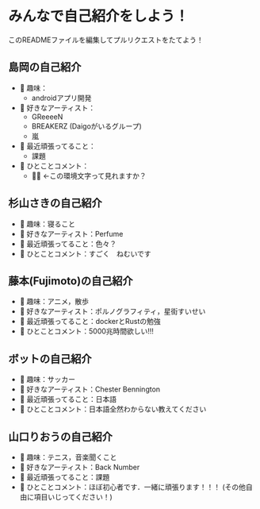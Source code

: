 # みんなで自己紹介をしよう！
このREADMEファイルを編集してプルリクエストをたてよう！

## 島岡の自己紹介
- 🔭 趣味：
    - androidアプリ開発
- 🎵 好きなアーティスト：
    - GReeeeN
    - BREAKERZ (Daigoがいるグループ)
    - 嵐
- 🌱 最近頑張ってること：
    - 課題
- 💬 ひとことコメント：
    - 🤔💭 ←この環境文字って見れますか？

## 杉山さきの自己紹介
- 🔭 趣味：寝ること
- 🎵 好きなアーティスト：Perfume
- 🌱 最近頑張ってること：色々？
- 💬 ひとことコメント：すごく　ねむいです

## 藤本(Fujimoto)の自己紹介
- 🔭 趣味：アニメ，散歩
- 🎵 好きなアーティスト：ポルノグラフィティ，星街すいせい
- 🌱 最近頑張ってること：dockerとRustの勉強
- 💬 ひとことコメント：5000兆時間欲しい!!!

## ボットの自己紹介
- 🔭 趣味：サッカー
- 🎵 好きなアーティスト：Chester Bennington
- 🌱 最近頑張ってること：日本語
- 💬 ひとことコメント：日本語全然わからない教えてください

## 山口りおうの自己紹介
- 🔭 趣味：テニス，音楽聞くこと
- 🎵 好きなアーティスト：Back Number
- 🌱 最近頑張ってること：課題
- 💬 ひとことコメント：ほぼ初心者です．一緒に頑張ります！！！
(その他自由に項目いじってください！)
